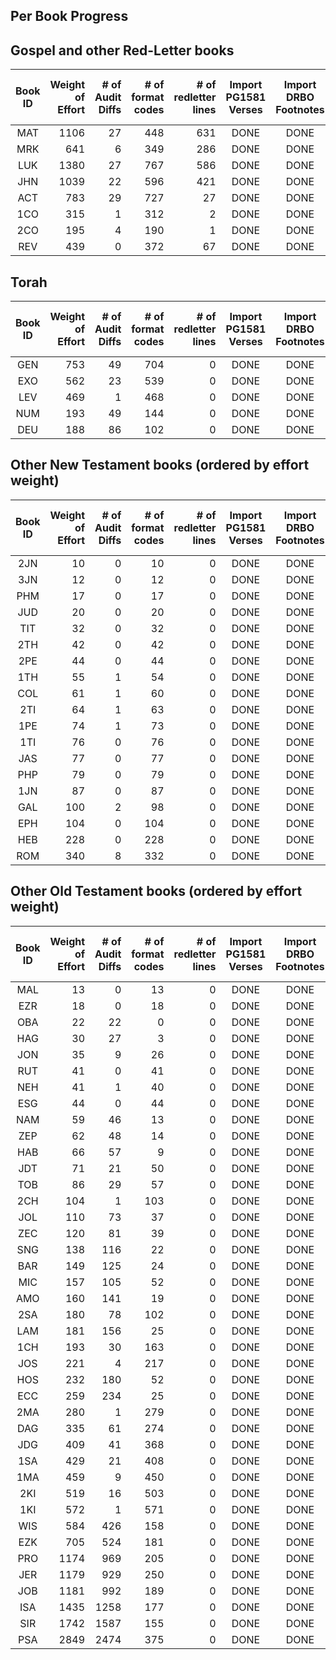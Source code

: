 

## Per Book Progress

## Gospel and other Red-Letter books

|Book ID | Weight<br>of<br>Effort | # of<br>Audit<br>Diffs<br> | # of<br>format<br>codes | # of<br>redletter<br>lines | Import<br>PG1581<br>Verses | Import<br>DRBO<br>Footnotes | Audit<br>Against<br>DRBO | Which<br>Matches<br>1971-TAN | Apply<br>Audit<br>Diffs | Apply<br>format<br>Codes | Apply<br>Red<br>Letters |
| :---:  |  ---:   |  ---:   |  ---:   |  ---:   |  :---:  |  :---:  |  :---:  |  :---:  |  :---:  |  :---:  |  :---:  |
| MAT | 1106 |   27 |  448 |  631 | DONE | DONE | DONE |      |      |      |    | 
| MRK |  641 |    6 |  349 |  286 | DONE | DONE | DONE |      |      |      |    | 
| LUK | 1380 |   27 |  767 |  586 | DONE | DONE | DONE |      |      |      |    | 
| JHN | 1039 |   22 |  596 |  421 | DONE | DONE | DONE |      |      |      |    | 
| ACT |  783 |   29 |  727 |   27 | DONE | DONE | DONE |      |      |      |    | 
| 1CO |  315 |    1 |  312 |    2 | DONE | DONE | DONE |      |      |      |    | 
| 2CO |  195 |    4 |  190 |    1 | DONE | DONE | DONE |      |      |      |    | 
| REV |  439 |    0 |  372 |   67 | DONE | DONE | DONE |      |      |      |    | 

## Torah

|Book ID | Weight<br>of<br>Effort | # of<br>Audit<br>Diffs<br> | # of<br>format<br>codes | # of<br>redletter<br>lines | Import<br>PG1581<br>Verses | Import<br>DRBO<br>Footnotes | Audit<br>Against<br>DRBO | Which<br>Matches<br>1971-TAN | Apply<br>Audit<br>Diffs | Apply<br>format<br>Codes |
| :---:  |  ---:   |  ---:   |  ---:   |  ---:   |  :---:  |  :---:  |  :---:  |  :---:  |  :---:  |  :---:  |
| GEN |  753 |   49 |  704 |    0 | DONE | DONE | DONE |      |      |      |
| EXO |  562 |   23 |  539 |    0 | DONE | DONE | DONE |      |      |      |
| LEV |  469 |    1 |  468 |    0 | DONE | DONE | DONE |      |      |      |
| NUM |  193 |   49 |  144 |    0 | DONE | DONE | DONE |      |      |      |
| DEU |  188 |   86 |  102 |    0 | DONE | DONE | DONE |      |      |      |

## Other New Testament books (ordered by effort weight)

|Book ID | Weight<br>of<br>Effort | # of<br>Audit<br>Diffs<br> | # of<br>format<br>codes | # of<br>redletter<br>lines | Import<br>PG1581<br>Verses | Import<br>DRBO<br>Footnotes | Audit<br>Against<br>DRBO | Which<br>Matches<br>1971-TAN | Apply<br>Audit<br>Diffs | Apply<br>format<br>Codes |
| :---:  |  ---:   |  ---:   |  ---:   |  ---:   |  :---:  |  :---:  |  :---:  |  :---:  |  :---:  |  :---:  |
| 2JN |   10 |    0 |   10 |    0 | DONE | DONE | DONE |      |      |      |
| 3JN |   12 |    0 |   12 |    0 | DONE | DONE | DONE |      |      |      |
| PHM |   17 |    0 |   17 |    0 | DONE | DONE | DONE |      |      |      |
| JUD |   20 |    0 |   20 |    0 | DONE | DONE | DONE |      |      |      |
| TIT |   32 |    0 |   32 |    0 | DONE | DONE | DONE |      |      |      |
| 2TH |   42 |    0 |   42 |    0 | DONE | DONE | DONE |      |      |      |
| 2PE |   44 |    0 |   44 |    0 | DONE | DONE | DONE |      |      |      |
| 1TH |   55 |    1 |   54 |    0 | DONE | DONE | DONE |      |      |      |
| COL |   61 |    1 |   60 |    0 | DONE | DONE | DONE |      |      |      |
| 2TI |   64 |    1 |   63 |    0 | DONE | DONE | DONE |      |      |      |
| 1PE |   74 |    1 |   73 |    0 | DONE | DONE | DONE |      |      |      |
| 1TI |   76 |    0 |   76 |    0 | DONE | DONE | DONE |      |      |      |
| JAS |   77 |    0 |   77 |    0 | DONE | DONE | DONE |      |      |      |
| PHP |   79 |    0 |   79 |    0 | DONE | DONE | DONE |      |      |      |
| 1JN |   87 |    0 |   87 |    0 | DONE | DONE | DONE |      |      |      |
| GAL |  100 |    2 |   98 |    0 | DONE | DONE | DONE |      |      |      |
| EPH |  104 |    0 |  104 |    0 | DONE | DONE | DONE |      |      |      |
| HEB |  228 |    0 |  228 |    0 | DONE | DONE | DONE |      |      |      |
| ROM |  340 |    8 |  332 |    0 | DONE | DONE | DONE |      |      |      |

## Other Old Testament books (ordered by effort weight)

|Book ID | Weight<br>of<br>Effort | # of<br>Audit<br>Diffs<br> | # of<br>format<br>codes | # of<br>redletter<br>lines | Import<br>PG1581<br>Verses | Import<br>DRBO<br>Footnotes | Audit<br>Against<br>DRBO | Which<br>Matches<br>1971-TAN | Apply<br>Audit<br>Diffs | Apply<br>format<br>Codes |
| :---:  |  ---:   |  ---:   |  ---:   |  ---:   |  :---:  |  :---:  |  :---:  |  :---:  |  :---:  |  :---:  |
| MAL |   13 |    0 |   13 |    0 | DONE | DONE | DONE |      |      |      |
| EZR |   18 |    0 |   18 |    0 | DONE | DONE | DONE |      |      |      |
| OBA |   22 |   22 |    0 |    0 | DONE | DONE | DONE |      |      |      |
| HAG |   30 |   27 |    3 |    0 | DONE | DONE | DONE |      |      |      |
| JON |   35 |    9 |   26 |    0 | DONE | DONE | DONE |      |      |      |
| RUT |   41 |    0 |   41 |    0 | DONE | DONE | DONE |      |      |      |
| NEH |   41 |    1 |   40 |    0 | DONE | DONE | DONE |      |      |      |
| ESG |   44 |    0 |   44 |    0 | DONE | DONE | DONE |      |      |      |
| NAM |   59 |   46 |   13 |    0 | DONE | DONE | DONE |      |      |      |
| ZEP |   62 |   48 |   14 |    0 | DONE | DONE | DONE |      |      |      |
| HAB |   66 |   57 |    9 |    0 | DONE | DONE | DONE |      |      |      |
| JDT |   71 |   21 |   50 |    0 | DONE | DONE | DONE |      |      |      |
| TOB |   86 |   29 |   57 |    0 | DONE | DONE | DONE |      |      |      |
| 2CH |  104 |    1 |  103 |    0 | DONE | DONE | DONE |      |      |      |
| JOL |  110 |   73 |   37 |    0 | DONE | DONE | DONE |      |      |      |
| ZEC |  120 |   81 |   39 |    0 | DONE | DONE | DONE |      |      |      |
| SNG |  138 |  116 |   22 |    0 | DONE | DONE | DONE |      |      |      |
| BAR |  149 |  125 |   24 |    0 | DONE | DONE | DONE |      |      |      |
| MIC |  157 |  105 |   52 |    0 | DONE | DONE | DONE |      |      |      |
| AMO |  160 |  141 |   19 |    0 | DONE | DONE | DONE |      |      |      |
| 2SA |  180 |   78 |  102 |    0 | DONE | DONE | DONE |      |      |      |
| LAM |  181 |  156 |   25 |    0 | DONE | DONE | DONE |      |      |      |
| 1CH |  193 |   30 |  163 |    0 | DONE | DONE | DONE |      |      |      |
| JOS |  221 |    4 |  217 |    0 | DONE | DONE | DONE |      |      |      |
| HOS |  232 |  180 |   52 |    0 | DONE | DONE | DONE |      |      |      |
| ECC |  259 |  234 |   25 |    0 | DONE | DONE | DONE |      |      |      |
| 2MA |  280 |    1 |  279 |    0 | DONE | DONE | DONE |      |      |      |
| DAG |  335 |   61 |  274 |    0 | DONE | DONE | DONE |      |      |      |
| JDG |  409 |   41 |  368 |    0 | DONE | DONE | DONE |      |      |      |
| 1SA |  429 |   21 |  408 |    0 | DONE | DONE | DONE |      |      |      |
| 1MA |  459 |    9 |  450 |    0 | DONE | DONE | DONE |      |      |      |
| 2KI |  519 |   16 |  503 |    0 | DONE | DONE | DONE |      |      |      |
| 1KI |  572 |    1 |  571 |    0 | DONE | DONE | DONE |      |      |      |
| WIS |  584 |  426 |  158 |    0 | DONE | DONE | DONE |      |      |      |
| EZK |  705 |  524 |  181 |    0 | DONE | DONE | DONE |      |      |      |
| PRO | 1174 |  969 |  205 |    0 | DONE | DONE | DONE |      |      |      |
| JER | 1179 |  929 |  250 |    0 | DONE | DONE | DONE |      |      |      |
| JOB | 1181 |  992 |  189 |    0 | DONE | DONE | DONE |      |      |      |
| ISA | 1435 | 1258 |  177 |    0 | DONE | DONE | DONE |      |      |      |
| SIR | 1742 | 1587 |  155 |    0 | DONE | DONE | DONE |      |      |      |
| PSA | 2849 | 2474 |  375 |    0 | DONE | DONE | DONE |      |      |      |

